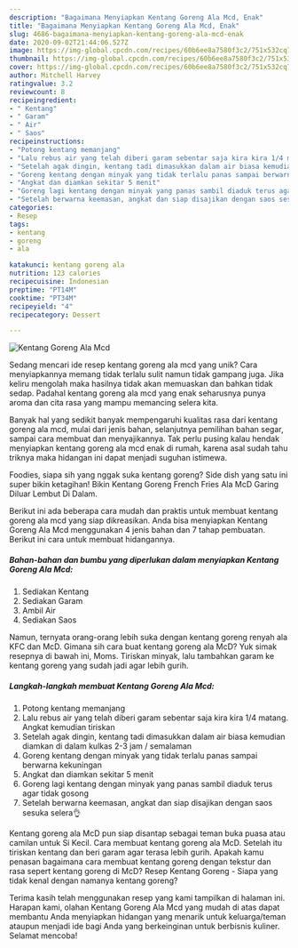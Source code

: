 ```yaml
---
description: "Bagaimana Menyiapkan Kentang Goreng Ala Mcd, Enak"
title: "Bagaimana Menyiapkan Kentang Goreng Ala Mcd, Enak"
slug: 4686-bagaimana-menyiapkan-kentang-goreng-ala-mcd-enak
date: 2020-09-02T21:44:06.527Z
image: https://img-global.cpcdn.com/recipes/60b6ee8a7580f3c2/751x532cq70/kentang-goreng-ala-mcd-foto-resep-utama.jpg
thumbnail: https://img-global.cpcdn.com/recipes/60b6ee8a7580f3c2/751x532cq70/kentang-goreng-ala-mcd-foto-resep-utama.jpg
cover: https://img-global.cpcdn.com/recipes/60b6ee8a7580f3c2/751x532cq70/kentang-goreng-ala-mcd-foto-resep-utama.jpg
author: Mitchell Harvey
ratingvalue: 3.2
reviewcount: 8
recipeingredient:
- " Kentang"
- " Garam"
- " Air"
- " Saos"
recipeinstructions:
- "Potong kentang memanjang"
- "Lalu rebus air yang telah diberi garam sebentar saja kira kira 1/4 matang. Angkat kemudian tiriskan"
- "Setelah agak dingin, kentang tadi dimasukkan dalam air biasa kemudian diamkan di dalam kulkas 2-3 jam / semalaman"
- "Goreng kentang dengan minyak yang tidak terlalu panas sampai berwarna kekuningan"
- "Angkat dan diamkan sekitar 5 menit"
- "Goreng lagi kentang dengan minyak yang panas sambil diaduk terus agar tidak gosong"
- "Setelah berwarna keemasan, angkat dan siap disajikan dengan saos sesuka selera👌"
categories:
- Resep
tags:
- kentang
- goreng
- ala

katakunci: kentang goreng ala 
nutrition: 123 calories
recipecuisine: Indonesian
preptime: "PT14M"
cooktime: "PT34M"
recipeyield: "4"
recipecategory: Dessert

---
```



![Kentang Goreng Ala Mcd](https://img-global.cpcdn.com/recipes/60b6ee8a7580f3c2/751x532cq70/kentang-goreng-ala-mcd-foto-resep-utama.jpg)

Sedang mencari ide resep kentang goreng ala mcd yang unik? Cara menyiapkannya memang tidak terlalu sulit namun tidak gampang juga. Jika keliru mengolah maka hasilnya tidak akan memuaskan dan bahkan tidak sedap. Padahal kentang goreng ala mcd yang enak seharusnya punya aroma dan cita rasa yang mampu memancing selera kita.

Banyak hal yang sedikit banyak mempengaruhi kualitas rasa dari kentang goreng ala mcd, mulai dari jenis bahan, selanjutnya pemilihan bahan segar, sampai cara membuat dan menyajikannya. Tak perlu pusing kalau hendak menyiapkan kentang goreng ala mcd enak di rumah, karena asal sudah tahu triknya maka hidangan ini dapat menjadi suguhan istimewa.

Foodies, siapa sih yang nggak suka kentang goreng? Side dish yang satu ini super bikin ketagihan! Bikin Kentang Goreng French Fries Ala McD Garing Diluar Lembut Di Dalam.


Berikut ini ada beberapa cara mudah dan praktis untuk membuat kentang goreng ala mcd yang siap dikreasikan. Anda bisa menyiapkan Kentang Goreng Ala Mcd menggunakan 4 jenis bahan dan 7 tahap pembuatan. Berikut ini cara untuk membuat hidangannya.

<!--inarticleads1-->

##### Bahan-bahan dan bumbu yang diperlukan dalam menyiapkan Kentang Goreng Ala Mcd:

1. Sediakan  Kentang
1. Sediakan  Garam
1. Ambil  Air
1. Sediakan  Saos


Namun, ternyata orang-orang lebih suka dengan kentang goreng renyah ala KFC dan McD. Gimana sih cara buat kentang goreng ala McD? Yuk simak resepnya di bawah ini, Moms. Tiriskan minyak, lalu tambahkan garam ke kentang goreng yang sudah jadi agar lebih gurih. 

<!--inarticleads2-->

##### Langkah-langkah membuat Kentang Goreng Ala Mcd:

1. Potong kentang memanjang
1. Lalu rebus air yang telah diberi garam sebentar saja kira kira 1/4 matang. Angkat kemudian tiriskan
1. Setelah agak dingin, kentang tadi dimasukkan dalam air biasa kemudian diamkan di dalam kulkas 2-3 jam / semalaman
1. Goreng kentang dengan minyak yang tidak terlalu panas sampai berwarna kekuningan
1. Angkat dan diamkan sekitar 5 menit
1. Goreng lagi kentang dengan minyak yang panas sambil diaduk terus agar tidak gosong
1. Setelah berwarna keemasan, angkat dan siap disajikan dengan saos sesuka selera👌


Kentang goreng ala McD pun siap disantap sebagai teman buka puasa atau camilan untuk Si Kecil. Cara membuat kentang goreng ala McD. Setelah itu tiriskan kentang dan beri garam agar terasa lebih gurih. Apakah kamu penasan bagaimana cara membuat kentang goreng dengan tekstur dan rasa sepert kentang goreng di McD? Resep Kentang Goreng - Siapa yang tidak kenal dengan namanya kentang goreng? 

Terima kasih telah menggunakan resep yang kami tampilkan di halaman ini. Harapan kami, olahan Kentang Goreng Ala Mcd yang mudah di atas dapat membantu Anda menyiapkan hidangan yang menarik untuk keluarga/teman ataupun menjadi ide bagi Anda yang berkeinginan untuk berbisnis kuliner. Selamat mencoba!
